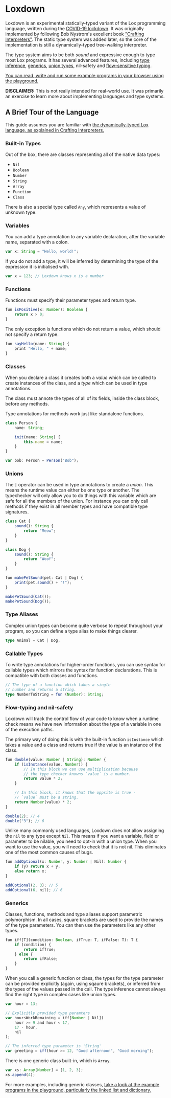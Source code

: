 # Loxdown

Loxdown is an experimental statically-typed variant of the Lox programming language, written during the [COVID-19 lockdown](https://en.wikipedia.org/wiki/COVID-19_pandemic).  It was originally implemented by following Bob Nystrom's excellent book ["Crafting Interpreters"](https://www.craftinginterpreters.com/). The static type system was added later, so the core of the implementation is still a dynamically-typed tree-walking interpreter.

The type system aims to be both *sound* and expressive enough to type most Lox programs. It has several advanced features, including [type inference](https://en.wikipedia.org/wiki/Type_inference), [generics](https://en.wikipedia.org/wiki/Generic_programming), [union types](https://en.wikipedia.org/wiki/Union_type), nil-safety and [flow-sensitive typing](https://en.wikipedia.org/wiki/Flow-sensitive_typing).

[You can read, write and run some example programs in your browser using the playground.](https://davidtimms.github.io/loxdown/playground)

**DISCLAIMER:** This is not really intended for real-world use. It was primarily an exercise to learn more about implementing languages and type systems.

## A Brief Tour of the Language

This guide assumes you are familiar with [the dynamically-typed Lox language, as explained in Crafting Interpreters.](https://www.craftinginterpreters.com/the-lox-language.html)

### Built-in Types

Out of the box, there are classes representing all of the native data types:

- `Nil`
- `Boolean`
- `Number`
- `String`
- `Array`
- `Function`
- `Class`

There is also a special type called `Any`, which represents a value of unknown type.

### Variables

You can add a type annotation to any variable declaration, after the variable name, separated with a colon.

```ts
var x: String = "Hello, world!";
```

If you do not add a type, it will be inferred by determining the type of the expression it is initialised with.

```ts
var x = 123; // Loxdown knows x is a number
```

### Functions

Functions must specify their parameter types and return type.

```ts
fun isPositive(x: Number): Boolean {
    return x > 0;
}
```

The only exception is functions which do not return a value, which should not specify a return type.

```ts
fun sayHello(name: String) {
    print "Hello, " + name;
}
```

### Classes

When you declare a class it creates both a *value* which can be called to create instances of the class, and a *type* which can be used in type annotations.

The class must annote the types of all of its fields, inside the class block, before any methods.

Type annotations for methods work just like standalone functions.

```ts
class Person {
    name: String;

    init(name: String) {
        this.name = name;
    }
}

var bob: Person = Person("Bob");
```

### Unions

The `|` operator can be used in type annotations to create a *union*. This means the runtime value can either be one type or another. The typechecker will only allow you to do things with this variable which are safe for all the members of the union. For instance you can only call methods if they exist in all member types and have compatible type signatures.

```ts
class Cat {
    sound(): String {
        return "Meow";
    }
}

class Dog {
    sound(): String {
        return "Woof";
    }
}

fun makePetSound(pet: Cat | Dog) {
    print(pet.sound() + "!");
}

makePetSound(Cat());
makePetSound(Dog());
```

### Type Aliases

Complex union types can become quite verbose to repeat throughout your program, so you can define a type alias to make things clearer.

```ts
type Animal = Cat | Dog;
```

### Callable Types

To write type annotations for higher-order functions, you can use syntax for callable types which mirrors the syntax for function declarations. This is compatible with both classes and functions.

```ts
// The type of a function which takes a single
// number and returns a string.
type NumberToString = fun (Number): String;
```

### Flow-typing and nil-safety

Loxdown will track the control flow of your code to know when a runtime check means we have new information about the type of a variable in one of the execution paths.

The primary way of doing this is with the built-in function `isInstance` which takes a value and a class and returns true if the value is an instance of the class.

```ts
fun double(value: Number | String): Number {
    if (isInstance(value, Number)) {
        // In this block we can use multiplication because
        // the type checker knowns `value` is a number.
        return value * 2;
    }

    // In this block, it knows that the oppsite is true -
    // `value` must be a string.
    return Number(value) * 2;
}

double(2); // 4
double("3"); // 6
```

Unlike many commonly used languages, Loxdown does not allow assigning the `nil` to any type except `Nil`. This means if you want a variable, field or parameter to be nilable, you need to opt-in with a union type. When you want to use the value, you will need to check that it is not nil. This eliminates one of the most common causes of bugs.

```ts
fun addOptional(x: Number, y: Number | Nil): Number {
    if (y) return x + y;
    else return x;
}

addOptional(2, 3); // 5
addOptional(6, nil); // 6
```

### Generics

Classes, functions, methods and type aliases support parametric polymorphism. In all cases, square brackets are used to provide the names of the type parameters. You can then use the parameters like any other types.

```ts
fun iff[T](condition: Boolean, ifTrue: T, ifFalse: T): T {
    if (condition) {
        return ifTrue;
    } else {
        return ifFalse;
    }
}
```

When you call a generic function or class, the types for the type parameter can be provided explicitly (again, using sqaure brackets), or inferred from the types of the values passed in the call. The type inference cannot always find the right type in complex cases like union types.

```ts
var hour = 13;

// Explicitly provided type paramters
var hoursWorkRemaining = iff[Number | Nil](
    hour >= 9 and hour < 17,
    17 - hour,
    nil
);

// The inferred type parameter is 'String'
var greeting = iff(hour >= 12, "Good afternoon", "Good morning");
```

There is one generic class built-in, which is `Array`.

```ts
var xs: Array[Number] = [1, 2, 3];
xs.append(4);
```

For more examples, including generic classes, [take a look at the example programs in the playground, particularly the linked list and dictionary.]((https://davidtimms.github.io/loxdown/playground))